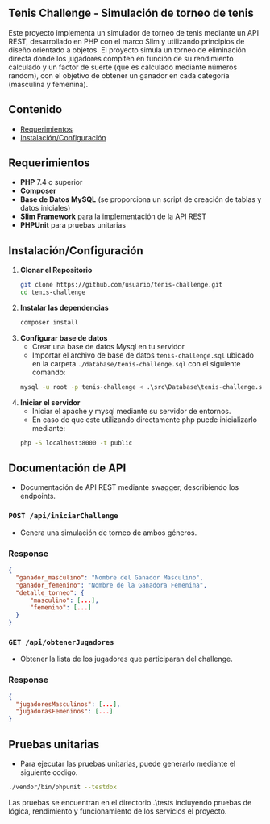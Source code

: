 ## **Tenis Challenge - Simulación de torneo de tenis**

Este proyecto implementa un simulador de torneo de tenis mediante un API REST, desarrollado en PHP con el marco Slim y utilizando principios de diseño orientado a objetos. El proyecto simula un torneo de eliminación directa donde los jugadores compiten en función de su rendimiento calculado y un factor de suerte (que es calculado mediante números random), con el objetivo de obtener un ganador en cada categoría (masculina y femenina).

## **Contenido**
- [Requerimientos](#requerimientos)
- [Instalación/Configuración](#Instalación/Configuración)


## Requerimientos
- **PHP** 7.4 o superior
- **Composer**
- **Base de Datos MySQL** (se proporciona un script de creación de tablas y datos iniciales)
- **Slim Framework** para la implementación de la API REST
- **PHPUnit** para pruebas unitarias

## Instalación/Configuración
1. **Clonar el Repositorio**
   ```bash
   git clone https://github.com/usuario/tenis-challenge.git
   cd tenis-challenge
2. **Instalar las dependencias**
   ```bash
   composer install
3. **Configurar base de datos**
   - Crear una base de datos Mysql en tu servidor
   - Importar el archivo de base de datos ```tenis-challenge.sql``` ubicado en la carpeta ```./database/tenis-challenge.sql``` con el siguiente comando:
   ```bash
   mysql -u root -p tenis-challenge < .\src\Database\tenis-challenge.sql
4. **Iniciar el servidor**
   - Iniciar el apache y mysql mediante su servidor de entornos.
   - En caso de que este utilizando directamente php puede inicializarlo mediante:
   ```bash
   php -S localhost:8000 -t public

## Documentación de API

- Documentación de API REST mediante swagger, describiendo los endpoints.
### ``` POST /api/iniciarChallenge ```
- Genera una simulación de torneo de ambos géneros.
### Response
```json
{
  "ganador_masculino": "Nombre del Ganador Masculino",
  "ganador_femenino": "Nombre de la Ganadora Femenina",
  "detalle_torneo": {
      "masculino": [...],
      "femenino": [...]
  }
}
```

### ``` GET /api/obtenerJugadores ```
- Obtener la lista de los jugadores que participaran del challenge.
### Response
```json
{
  "jugadoresMasculinos": [...],
  "jugadorasFemeninos": [...]
}
```

## Pruebas unitarias
- Para ejecutar las pruebas unitarias, puede generarlo mediante el siguiente codigo.
```bash
./vendor/bin/phpunit --testdox
```

Las pruebas se encuentran en el directorio .\tests incluyendo pruebas de lógica, rendimiento y funcionamiento de los servicios el proyecto.
